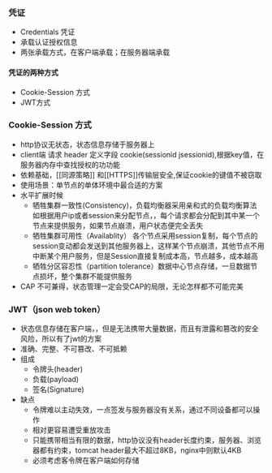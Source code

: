 ### 凭证

- Credentials 凭证
-  承载认证授权信息
- 两张承载方式，在客户端承载；在服务器端承载

#### 凭证的两种方式
- Cookie-Session 方式
- JWT方式


### Cookie-Session 方式
- http协议无状态，状态信息存储于服务器上
- client端 请求 header 定义字段 cookie(sessionid jsessionid),根据key值，在服务器内存中查找授权的功功能
- 依赖基础，[[同源策略]] 和[[HTTPS]]传输层安全,保证cookie的键值不被窃取
- 使用场景：单节点的单体环境中最合适的方案
- 水平扩展时候
	- 牺牲集群一致性(Consistency)，负载均衡器采用亲和式的负载均衡算法 如根据用户ip或者session来分配节点，，每个请求都会分配到其中某一个节点来提供服务，如果节点崩溃，用户状态便完全丢失
	- 牺牲集群可用性（Availablity） 各个节点采用session复制，每个节点的session变动都会发送到其他服务器上，这样某个节点崩溃，其他节点不用中断某个用户服务，但是Session直接复制成本高，节点越多，成本越高
	- 牺牲分区容忍性（partition tolerance）数据中心节点存储，一旦数据节点损坏，整个集群不能提供服务
- CAP 不可兼得，状态管理一定会受CAP的局限，无论怎样都不可能完美


### JWT（json  web token）
- 状态信息存储在客户端，，但是无法携带大量数据，而且有泄露和篡改的安全风险，所以有了jwt的方案
- 准确、完整、不可篡改、不可抵赖
- 组成
	- 令牌头(header)
	- 负载(payload)
	- 签名(Signature)
- 缺点
	- 令牌难以主动失效，一点签发与服务器没有关系，通过不同设备都可以操作
	- 相对更容易遭受重放攻击
	- 只能携带相当有限的数据，http协议没有header长度约束，服务器、浏览器都有约束，tomcat header最大不超过8KB，nginx中则默认4KB
	- 必须考虑客令牌在客户端如何存储